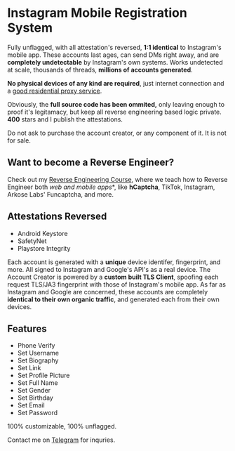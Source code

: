 # Instagram Mobile Registration System

Fully unflagged, with all attestation's reversed, **1:1 identical** to Instagram's mobile app. 
These accounts last ages, can send DMs right away, and are **completely undetectable** by Instagram's own systems. Works undetected at scale, thousands of threads, **millions of accounts generated**.

**No physical devices of any kind are required**, just internet connection and a [good residential proxy service](https://proxi.sh/).

Obviously, the **full source code has been ommited,** only leaving enough to proof it's legitamacy, but keep all reverse engineering based logic private.
**400** stars and I publish the attestations.

Do not ask to purchase the account creator, or any component of it. It is not for sale.

## Want to become a Reverse Engineer?

Check out my [Reverse Engineering Course](https://reverser-academy.com), where we teach how to Reverse Engineer both *web and mobile apps**, like **hCaptcha**, TikTok, Instagram, Arkose Labs' Funcaptcha, and more.

## Attestations Reversed

- Android Keystore
- SafetyNet
- Playstore Integrity

Each account is generated with a **unique** device identifer, fingerprint, and more. All signed to Instagram and Google's API's as a real device. 
The Account Creator is powered by a **custom built TLS Client**, spoofing each request TLS/JA3 fingerprint with those of Instagram's mobile app.
As far as Instagram and Google are concerned, these accounts are completely **identical to their own organic traffic**, and generated each from their own devices.

## Features

- Phone Verify
- Set Username
- Set Biography
- Set Link
- Set Profile Picture
- Set Full Name
- Set Gender
- Set Birthday
- Set Email
- Set Password

100% customizable, 100% unflagged.

Contact me on [Telegram](https://t.me/f8956c44e702e1584cc1b45b7f57c488) for inquries.
